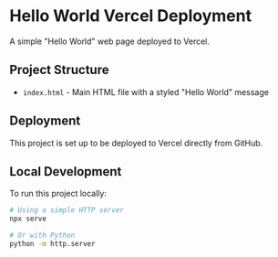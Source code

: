 # Hello World Vercel Deployment

A simple "Hello World" web page deployed to Vercel.

## Project Structure

- `index.html` - Main HTML file with a styled "Hello World" message

## Deployment

This project is set up to be deployed to Vercel directly from GitHub.

## Local Development

To run this project locally:

```bash
# Using a simple HTTP server
npx serve

# Or with Python
python -m http.server
```
